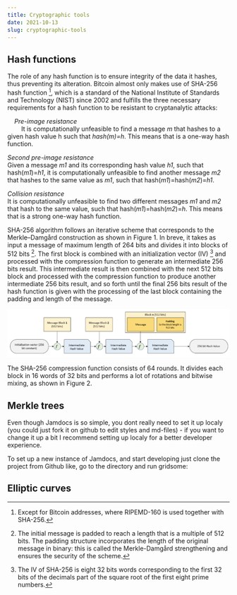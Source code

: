 ```yaml
---
title: Cryptographic tools
date: 2021-10-13
slug: cryptographic-tools
---
```


## Hash functions

The role of any hash function is to ensure integrity of the data it hashes, thus preventing its alteration. Bitcoin almost only makes use of SHA-256 hash function [^1], which is a standard of the National Institute of Standards and Technology (NIST) since 2002 and fulfills the three necessary requirements for a hash function to be resistant to cryptanalytic attacks:

    *Pre-image resistance*\
        It is computationally unfeasible to find a message *m* that hashes to a given hash value h such that *hash(m)=h*. This means that is a one-way hash function. 

*Second pre-image resistance*\
Given a message *m1* and its corresponding hash value *h1*, such that hash(*m1*)=*h1*, it is computationally unfeasible to find another message *m2* that hashes to the same value as *m1*, such that hash(*m1*)=hash(*m2*)=*h1*.

*Collision resistance*\
It is computationally unfeasible to find two different messages *m1* and *m2* that hash to the same value, such that hash(*m1*)=hash(*m2*)=*h*. This means that is a strong one-way hash function.

SHA-256 algorithm follows an iterative scheme that corresponds to the Merkle–Damgård construction as shown in Figure 1. In breve, it takes as input a message of maximum length of 264 bits and divides it into blocks of 512 bits [^2]. The first block is combined with an initialization vector (IV) [^3] and processed with the compression function to generate an intermediate 256 bits result. This intermediate result is then combined with the next 512 bits block and processed with the compression function to produce another intermediate 256 bits result, and so forth until the final 256 bits result of the hash function is given with the processing of the last block containing the padding and length of the message. 

![](https://raw.githubusercontent.com/DavidLaj/jamdocs/master/docs/images/SHA256_iterative_diagram.png "Figure 1")

The SHA-256 compression function consists of 64 rounds. It divides each block in 16 words of 32 bits and performs a lot of rotations and bitwise mixing, as shown in Figure 2.

[^1]: Except for Bitcoin addresses, where RIPEMD-160 is used together with SHA-256.
[^2]: The initial message is padded to reach a length that is a multiple of 512 bits. The padding structure incorporates the length of the original message in binary: this is called the Merkle-Damgård strengthening and ensures the security of the scheme.
[^3]: The IV of SHA-256 is eight 32 bits words corresponding to the first 32 bits of the decimals part of the square root of the first eight prime numbers.

## Merkle trees 

Even though Jamdocs is so simple, you dont really need to set it up localy (you could just fork it on github to edit styles and md-files) - if you want to change it up a bit I recommend setting up localy for a better developer experience.

To set up a new instance of Jamdocs, and start developing just clone the project from Github like, go to the directory and run gridsome:



## Elliptic curves